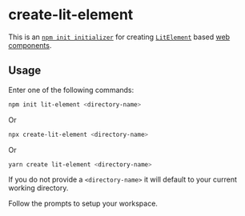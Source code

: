 # create-lit-element

This is an [`npm init initializer`](https://docs.npmjs.com/cli/init#description) for creating [`LitElement`](https://lit-element.polymer-project.org/) based [web components](https://www.webcomponents.org/introduction).

## Usage

Enter one of the following commands:

```sh
npm init lit-element <directory-name>
```
Or
```sh
npx create-lit-element <directory-name>
```
Or
```sh
yarn create lit-element <directory-name>
```
If you do not provide a `<directory-name>` it will default to your current working directory.

Follow the prompts to setup your workspace.
